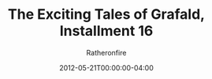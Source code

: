 ---
title: "The Exciting Tales of Grafald, Installment 16"
type: "image"
date: 2012-05-21T00:00:00-04:00
draft: false
categories:
- comics
- collaborations
tags:
- grafald
image_path: "/projects/grafald/comics/img/2012/16.png"
alt_text: ""
is_subpage: true
author: "Ratheronfire"
---
